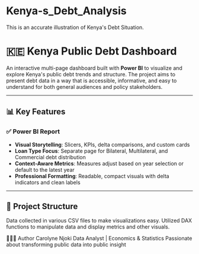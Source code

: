 # Kenya-s_Debt_Analysis
This is an accurate illustration of Kenya's Debt Situation. 
# 🇰🇪 Kenya Public Debt Dashboard

An interactive multi-page dashboard built with **Power BI** to visualize and explore Kenya's public debt trends and structure. The project aims to present debt data in a way that is accessible, informative, and easy to understand for both general audiences and policy stakeholders.

---

## 📊 Key Features

### ✅ Power BI Report
- **Visual Storytelling**: Slicers, KPIs, delta comparisons, and custom cards
- **Loan Type Focus**: Separate page for Bilateral, Multilateral, and Commercial debt distribution
- **Context-Aware Metrics**: Measures adjust based on year selection or default to the latest year
- **Professional Formatting**: Readable, compact visuals with delta indicators and clean labels

---

## 📁 Project Structure
Data collected in various CSV files to make visualizations easy. Utilized DAX functions to manipulate data and display metrics and other visuals. 


🙋🏽‍♀️ Author
Carolyne Njoki
Data Analyst | Economics & Statistics
Passionate about transforming public data into public insight
